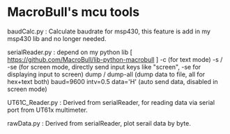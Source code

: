 MacroBull's mcu tools
==================

baudCalc.py : Calculate baudrate for msp430, this feature is add in my msp430 lib and no longer needed.

serialReader.py :  depend on my python lib [ https://github.com/MacroBull/lib-python-macrobull ]
	-c (for text mode) 
	-s / -se (for screen mode, directly send input keys like "screen", -se for displaying input to screen) 
	dump / dump-all (dump data to file, all for hex+text both)
	baud=9600 
	intv=0.5 
	data='H' (auto send data, disabled in screen mode)
	
UT61C_Reader.py : Derived from serialReader, for reading data via serial port from UT61x multimeter.

rawData.py : Derived from serialReader, plot serail data by byte.
